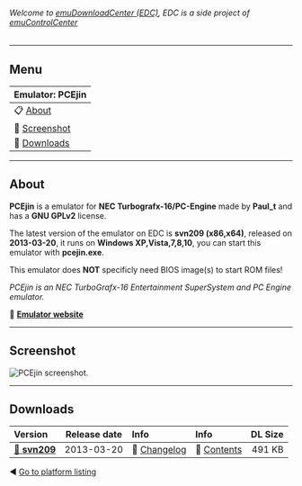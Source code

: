 ###### Welcome to [emuDownloadCenter (EDC)](https://github.com/PhoenixInteractiveNL/emuDownloadCenter/wiki/), EDC is a side project of [emuControlCenter](https://github.com/PhoenixInteractiveNL/emuControlCenter/wiki/)
***
## Menu
| **Emulator: PCEjin** |
|:---------|
| :clipboard: [About](#about) |
| :sunrise: [Screenshot](#screenshot) |
| :floppy_disk: [Downloads](#downloads) |
***
## About
**PCEjin** is a emulator for **NEC Turbografx-16/PC-Engine** made by **Paul_t** and has a **GNU GPLv2** license.

The latest version of the emulator on EDC is **svn209 (x86,x64)**, released on **2013-03-20**, it runs on **Windows XP,Vista,7,8,10**, you can start this emulator with **pcejin.exe**.

This emulator does **NOT** specificly need BIOS image(s) to start ROM files!

_PCEjin is an NEC TurboGrafx-16 Entertainment SuperSystem and PC Engine emulator._

:link: [**Emulator website**](http://tasvideos.org/EmulatorResources/Pcejin.html)
***
## Screenshot
![](https://raw.githubusercontent.com/PhoenixInteractiveNL/emuDownloadCenter/master/hooks/pcejin/screen.jpg "PCEjin screenshot.")
***
## Downloads
| Version  | Release date  | Info       | Info       | DL Size    |
|:---------|:-------------:|:-----------|:-----------|-----------:|
| [:floppy_disk: **svn209**](https://github.com/PhoenixInteractiveNL/edc-repo0005/raw/master/pcejin/svn209.7z) | 2013-03-20 | :page_facing_up: [Changelog](https://github.com/PhoenixInteractiveNL/edc-repo0005/blob/master/pcejin/svn209_changelog.txt) | :mag_right: [Contents](https://github.com/PhoenixInteractiveNL/edc-repo0005/blob/master/pcejin/svn209_contents.txt) | 491 KB |

:arrow_backward: [Go to platform listing](https://github.com/PhoenixInteractiveNL/emuDownloadCenter/wiki/EDC-Platform-List)
